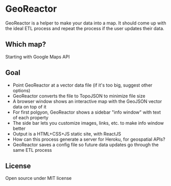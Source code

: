 # GeoReactor

GeoReactor is a helper to make your data into a map. It should come up with the ideal ETL process and
repeat the process if the user updates their data.

## Which map?

Starting with Google Maps API

## Goal

- Point GeoReactor at a vector data file (if it's too big, suggest other options)
- GeoReactor converts the file to TopoJSON to minimize file size
- A browser window shows an interactive map with the GeoJSON vector data on top of it
- For first polgyon, GeoReactor shows a sidebar "info window" with text of each property
- The side bar lets you customize images, links, etc. to make info window better
- Output is a HTML+CSS+JS static site, with ReactJS
- How can this process generate a server for Heroku, for geospatial APIs?
- GeoReactor saves a config file so future data updates go through the same ETL process

## License

Open source under MIT license
